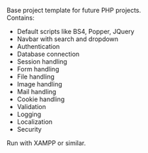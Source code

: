 Base project template for future PHP projects. <br>
Contains:<br>
<ul>
<li>Default scripts like BS4, Popper, JQuery</li>
<li>Navbar with search and dropdown</li>
<li>Authentication</li>
<li>Database connection</li>
<li>Session handling</li>
<li>Form handling</li>
<li>File handling</li>
<li>Image handling</li>
<li>Mail handling</li>
<li>Cookie handling</li>
<li>Validation</li>
<li>Logging</li>
<li>Localization</li>
<li>Security</li>
</ul>
Run with XAMPP or similar. <br>
